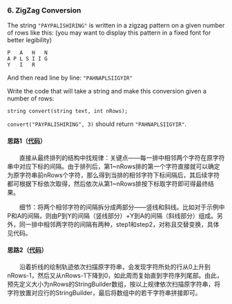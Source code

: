 ### 6. ZigZag Conversion

The string `"PAYPALISHIRING"` is written in a zigzag pattern on a given number of rows like this: (you may want to display this pattern in a fixed font for better legibility)

```
P   A   H   N
A P L S I I G
Y   I   R

```

And then read line by line: `"PAHNAPLSIIGYIR"`

Write the code that will take a string and make this conversion given a number of rows:

```
string convert(string text, int nRows);
```

`convert("PAYPALISHIRING", 3)` should return `"PAHNAPLSIIGYIR"`.

#### 思路1（[代码](https://github.com/sherlock-y/LeetCode/blob/master/src/main/java/org/sherlocky/leetcode/string/zigZagConversion/Solution.java)）

  直接从最终排列的结构中找规律：关键点——每一排中相邻两个字符在原字符串中对应下标的间隔。由于排列后，第1~nRows排的第一个字符直接就可以确定为原字符串前nRows个字符，那么得到当排的相邻字符下标间隔后，其后续字符都可根据下标依次取得，然后依次从第1~nRows排按下标取字符即可得最终结果。

  细节：将两个相邻字符的间隔拆分成两部分——竖线和斜线。比如对于示例中P和A的间隔，则由P到Y的间隔（竖线部分）+Y到A的间隔（斜线部分）组成。另外，同一排中相邻两字符的间隔有两种，step1和step2，对称且交替变换，具体见代码。

#### 思路2（[代码](https://github.com/sherlock-y/LeetCode/blob/master/src/main/java/org/sherlocky/leetcode/string/zigZagConversion/SolutionB.java)）

  沿着折线的绘制轨迹依次扫描原字符串，会发现字符所处的行从0上升到nRows-1，然后又从nRows-1下降到0，如此周而复始直到字符序列尾部。由此，预先定义大小为nRows的StringBuilder数组，按以上规律依次扫描原字符串，将字符放置对应行的StringBuilder，最后将数组中的若干字符串拼接即可。